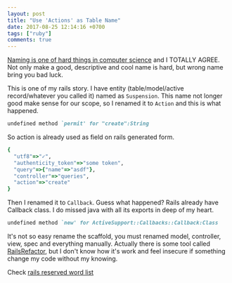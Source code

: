 ```yaml
---
layout: post
title: "Use 'Actions' as Table Name"
date: 2017-08-25 12:14:16 +0700
tags: ["ruby"]
comments: true
---
```

[Naming is one of hard things in computer science](https://martinfowler.com/bliki/TwoHardThings.html) and I TOTALLY AGREE. Not only make a good, descriptive and cool name is hard, but wrong name bring you bad luck.

This is one of my rails story. I have entity (table/model/active record/whatever you called it) named as `Suspension`. This name not longer good make sense for our scope, so I renamed it to `Action` and this is what happened.

```ruby
undefined method `permit' for "create":String
```

So action is already used as field on rails generated form.
```ruby
{
  "utf8"=>"✓",
  "authenticity_token"=>"some token",
  "query"=>{"name"=>"asdf"},
  "controller"=>"queries",
  "action"=>"create"
}
```

Then I renamed it to `Callback`. Guess what happened? Rails already have Callback class. I do missed java with all its exports in deep of my heart.

```ruby
undefined method `new' for ActiveSupport::Callbacks::Callback:Class
```

It's not so easy rename the scaffold, you must renamed model, controller, view, spec and everything manually. Actually there is some tool called [RailsRefactor](https://github.com/jcrisp/rails_refactor), but I don't know how it's work and feel insecure if something change my code without my knowing.

Check [rails reserved word list](http://reservedwords.herokuapp.com/) 
